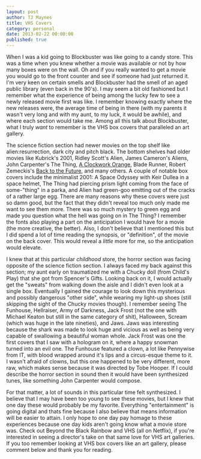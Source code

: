 ```yaml
---
layout: post
author: TJ Maynes
title: VHS Covers
category: personal
date: 2013-02-22 00:00:00
published: true
---
```

When I was a kid going to Blockbuster was like going to a candy store. This was a time when you knew whether a movie was
available or not by how many boxes were on the wall. Oh and if you really wanted to get a movie
you would go to the front counter and see if someone had just returned it. I'm very keen on certain smells and Blockbuster had 
the smell of an aged public library (even back in the 90's). I may seem a bit old fashioned but I remember what
the experience of being among the lucky few to see a newly released movie first was like. I remember knowing exactly where
the new releases were, the average time of being in there (with my parents it wasn't very long and with my aunt, 
to my luck, it would be awhile), and where each section would take me. Among all this talk about 
Blockbuster, what I truly *want* to remember is the VHS box covers that paralleled an art gallery. 

The science fiction section had newer movies on the top shelf like alien:resurrection, dark city and pitch black. The bottom 
shelves had older movies like Kubrick's 2001, Ridley Scott's Alien, James Cameron's Aliens, John Carpenter's The Thing, 
<a href="http://tjmaynes.com/blog/cinema/A-Clockwork-Orange/">A Clockwork Orange</a>, Blade Runner, Robert Zemeckis's
<a href="http://www.tjmaynes.com/blog/cinema/Back-To-The-Future/">Back to the Future</a>, and many others. A couple of notable box covers include the minimalist 
2001: A Space Odyssey with Keir Dullea in a space helmet, The Thing had piercing prism light coming from the face of some-"thing" in a parka, 
and Alien had green-goo emitting out of the cracks of a rather large egg. There are many reasons why these covers were just so damn good, but 
the fact that they didn't reveal too much only made me want to see them more. There was so much mystery to green egg and made you question 
what the hell was going on in The Thing? I remember the fonts also playing a part on the anticipation I would have for a movie (the more creative, the better). 
Also, I don't believe that I mentioned this but I did spend a lot of time reading the synopsis, or "definition", of the movie on the back cover. This would reveal 
a *little* more for me, so the anticipation would elevate.

I knew that at this particular *childhood* store, the horror section was facing opposite of the science fiction section. I always faced my back against 
this section; my aunt early on traumatized me with a Chucky doll (from Child's Play) that she got from Spencer's Gifts. Looking back on it, I would 
actually get the "sweats" from walking down the aisle and I didn't even look at a single box. Eventually I gained the courage to look down this mysterious and 
possibly dangerous "other side", while wearing my light-up shoes (still skipping the sight of the Chucky movies though). I remember seeing The Funhouse, Hellraiser, 
Army of Darkness, Jack Frost (not the one with Michael Keaton but still in the same category of shit), Halloween, Scream (which was huge in the late nineties), and Jaws.
Jaws was interesting because the shark was made to look huge and vicious as well as being very capable of swallowing a beautiful woman whole. Jack Frost was 
one the first covers that I saw with a hologram on it, where a happy snowman turned into an evil one. The Funhouse featured a clown, a lot like Pennywise from IT, with
blood wrapped around it's lips and a circus-esque theme to it. I wasn't afraid of clowns, but this one happened to be very different, more raw, which makes sense 
because it was directed by Tobe Hooper. If I could describe the horror section in sound then it would have been synthesized tunes, like something John Carpenter would compose.

For that matter, a lot of sounds in this particular time felt synthesized.
I believe that I may have been too young to see these movies, but I knew that one day these would probably be my favorite.
Everything "entertainment" is going digital and thats fine because I also believe that means information will be easier to attain. 
I only hope to one day pay homage to these experiences because one day kids aren't going know what a movie store was. Check out 
Beyond the Black Rainbow and VHS (all on Netflix), if you're interested in seeing a director's take on that same love for 
VHS art galleries. If you too remember looking at VHS box covers like an art gallery, please comment 
below and thank you for reading.
